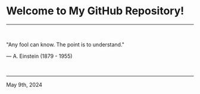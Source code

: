# Welcome to My GitHub Repository!

---

<br>

"Any fool can know. The point is to understand.\"

―  A. Einstein (1879 - 1955)
 
</br>

---
May 9th, 2024
